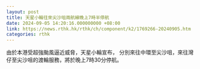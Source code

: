 ```yaml
---
layout: post
title: 天星小輪往來尖沙咀兩航線晚上7時半停航
date: 2024-09-05 14:20:16.000000000 +08:00
link: https://news.rthk.hk/rthk/ch/component/k2/1769266-20240905.htm
categories: rthk
---
```


由於本港受超強颱風逼近威脅，天星小輪宣布， 分別來往中環至尖沙咀，來往灣仔至尖沙咀的渡輪服務，將於晚上7時30分停航。
